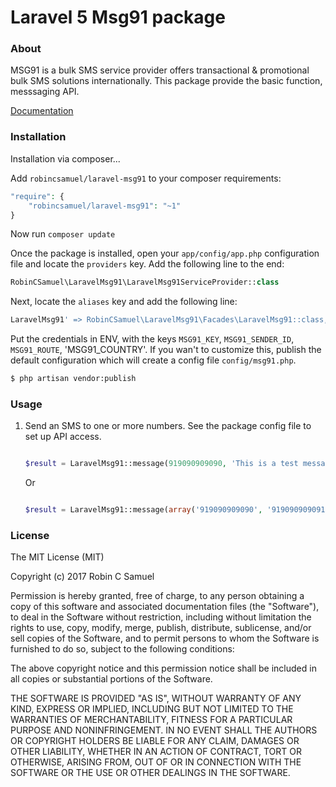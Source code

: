 # Laravel 5 Msg91 package

### About

MSG91 is a bulk SMS service provider offers transactional & promotional bulk SMS solutions internationally. This package provide the basic function, messsaging API.

[Documentation](https://control.msg91.com/apidoc/textsms/send-sms.php)

### Installation

Installation via composer...

Add `robincsamuel/laravel-msg91` to your composer requirements:

```php
"require": {
    "robincsamuel/laravel-msg91": "~1"
}
```

Now run `composer update`

Once the package is installed, open your `app/config/app.php` configuration file and locate the `providers` key.  Add the following line to the end:

```php
RobinCSamuel\LaravelMsg91\LaravelMsg91ServiceProvider::class
```

Next, locate the `aliases` key and add the following line:

```php
LaravelMsg91' => RobinCSamuel\LaravelMsg91\Facades\LaravelMsg91::class,
```
Put the credentials in ENV, with the keys `MSG91_KEY`, `MSG91_SENDER_ID`, `MSG91_ROUTE`, 'MSG91_COUNTRY'. If you wan't to customize this, publish the default configuration which will create a config file  `config/msg91.php`.

```bash
$ php artisan vendor:publish
```

### Usage

1. Send an SMS to one or more numbers. See the package config file to set up API access.

    ```php

    $result = LaravelMsg91::message(919090909090, 'This is a test message');

    ```

    Or

    ```php

    $result = LaravelMsg91::message(array('919090909090', '919090909091'), 'This is a test message to multiple recepients');

    ```

### License

The MIT License (MIT)

Copyright (c) 2017 Robin C Samuel

Permission is hereby granted, free of charge, to any person obtaining a copy of
this software and associated documentation files (the "Software"), to deal in
the Software without restriction, including without limitation the rights to
use, copy, modify, merge, publish, distribute, sublicense, and/or sell copies of
the Software, and to permit persons to whom the Software is furnished to do so,
subject to the following conditions:

The above copyright notice and this permission notice shall be included in all
copies or substantial portions of the Software.

THE SOFTWARE IS PROVIDED "AS IS", WITHOUT WARRANTY OF ANY KIND, EXPRESS OR
IMPLIED, INCLUDING BUT NOT LIMITED TO THE WARRANTIES OF MERCHANTABILITY, FITNESS
FOR A PARTICULAR PURPOSE AND NONINFRINGEMENT. IN NO EVENT SHALL THE AUTHORS OR
COPYRIGHT HOLDERS BE LIABLE FOR ANY CLAIM, DAMAGES OR OTHER LIABILITY, WHETHER
IN AN ACTION OF CONTRACT, TORT OR OTHERWISE, ARISING FROM, OUT OF OR IN
CONNECTION WITH THE SOFTWARE OR THE USE OR OTHER DEALINGS IN THE SOFTWARE.
